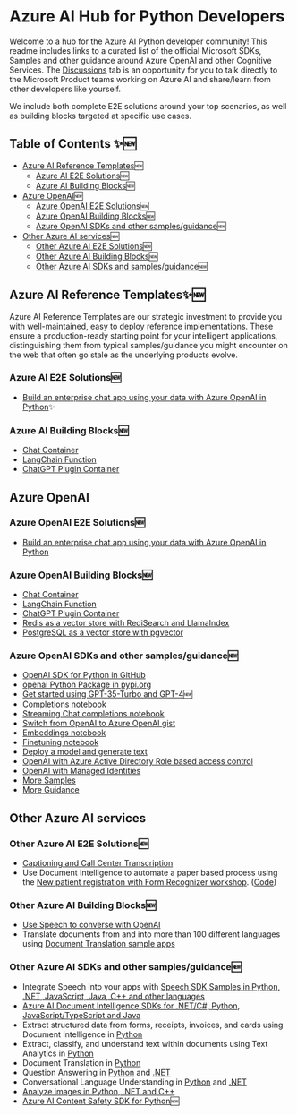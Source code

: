 # Azure AI Hub for Python Developers
Welcome to a hub for the Azure AI Python developer community! This readme includes links to a curated list of the official Microsoft SDKs, Samples and other guidance around Azure OpenAI and other Cognitive Services. The [Discussions](https://github.com/Azure-Samples/azure-ai/discussions) tab is an opportunity for you to talk directly to the Microsoft Product teams working on Azure AI and share/learn from other developers like yourself. 

We include both complete E2E solutions around your top scenarios, as well as building blocks targeted at specific use cases.  
## Table of Contents  ✨🆕

- [Azure AI Reference Templates](#azure-ai-reference-templates)🆕
   * [Azure AI E2E Solutions](#azure-ai-e2e-solutions)🆕
   * [Azure AI Building Blocks](#azure-ai-building-blocks)🆕
- [Azure OpenAI](#azure-openai)🆕
   * [Azure OpenAI E2E Solutions](#azure-openai-e2e-solutions)🆕
   * [Azure OpenAI Building Blocks](#azure-openai-building-blocks)🆕
   * [Azure OpenAI SDKs and other samples/guidance](#azure-openai-sdks-and-other-samplesguidance)🆕
- [Other Azure AI services](#other-azure-ai-services)🆕
   * [Other Azure AI E2E Solutions](#other-azure-ai-e2e-solutions)🆕
   * [Other Azure AI Building Blocks](#other-azure-ai-building-blocks)🆕
   * [Other Azure AI SDKs and samples/guidance](#other-azure-ai-sdks-and-other-samplesguidance)🆕

## Azure AI Reference Templates✨🆕
Azure AI Reference Templates are our strategic investment to provide you with well-maintained, easy to deploy reference implementations. These ensure a production-ready starting point for your intelligent applications, distinguishing them from typical samples/guidance you might encounter on the web that often go stale as the underlying products evolve. 
  ### Azure AI E2E Solutions🆕
  - [Build an enterprise chat app using your data with Azure OpenAI in Python](https://aka.ms/azai/py/chatwithdata)✨
  ### Azure AI Building Blocks🆕
  - [Chat Container](https://aka.ms/azai/chat)
  - [LangChain Function](https://aka.ms/azai/lc)
  - [ChatGPT Plugin Container](https://aka.ms/azai/plugin)

## Azure OpenAI
  ### Azure OpenAI E2E Solutions🆕
  - [Build an enterprise chat app using your data with Azure OpenAI in Python](https://aka.ms/azai/py/chatwithdata)

  ### Azure OpenAI Building Blocks🆕
  - [Chat Container](https://aka.ms/azai/chat)
  - [LangChain Function](https://aka.ms/azai/lc)
  - [ChatGPT Plugin Container](https://aka.ms/azai/plugin)
  - [Redis as a vector store with RediSearch and LlamaIndex](https://aka.ms/azai/redis)
  - [PostgreSQL as a vector store with pgvector](https://aka.ms/azai/postgres)

  ### Azure OpenAI SDKs and other samples/guidance🆕
  - [OpenAI SDK for Python in GitHub](https://github.com/openai/openai-python/blob/main/README.md)
  - [openai Python Package in pypi.org](https://pypi.org/project/openai/)
  - [Get started using GPT-35-Turbo and GPT-4](https://learn.microsoft.com/en-us/azure/ai-services/openai/chatgpt-quickstart?pivots=programming-language-python&tabs=command-line)🆕
  - [Completions notebook](https://github.com/openai/openai-cookbook/blob/main/examples/azure/completions.ipynb)
  - [Streaming Chat completions notebook](https://github.com/openai/openai-cookbook/blob/main/examples/azure/chat.ipynb)
  - [Switch from OpenAI to Azure OpenAI gist](https://aka.ms/azai/oai-to-aoai)
  - [Embeddings notebook](https://github.com/openai/openai-cookbook/blob/main/examples/azure/embeddings.ipynb)
  - [Finetuning notebook](https://github.com/openai/openai-cookbook/blob/main/examples/azure/finetuning.ipynb)
  - [Deploy a model and generate text](https://learn.microsoft.com/en-us/azure/cognitive-services/openai/quickstart?pivots=programming-language-python)
  - [OpenAI with Azure Active Directory Role based access control](https://learn.microsoft.com/en-us/azure/cognitive-services/authentication?tabs=powershell#authenticate-with-azure-active-directory)
  - [OpenAI with Managed Identities](https://learn.microsoft.com/en-us/azure/cognitive-services/openai/how-to/managed-identity)
  - [More Samples](https://github.com/Azure-Samples/openai/blob/main/README.md) 
  - [More Guidance](https://learn.microsoft.com/en-us/azure/cognitive-services/openai/)

## Other Azure AI services
  ### Other Azure AI E2E Solutions🆕
  - [Captioning and Call Center Transcription](https://github.com/Azure-Samples/cognitive-services-speech-sdk/tree/master/scenarios)
  - Use Document Intelligence to automate a paper based process using the [New patient registration with Form Recognizer workshop](https://newpatiente2e.github.io/docs/). ([Code](https://github.com/newpatiente2e/Contoso-New-Patient-App)) 

  ### Other Azure AI Building Blocks🆕
  - [Use Speech to converse with OpenAI](https://learn.microsoft.com/en-us/azure/cognitive-services/speech-service/openai-speech?tabs=windows)
  - Translate documents from and into more than 100 different languages using [Document Translation sample apps](https://github.com/MicrosoftTranslator/DocumentTranslation) 

  ### Other Azure AI SDKs and other samples/guidance🆕
  - Integrate Speech into your apps with [Speech SDK Samples in Python, .NET, JavaScript, Java, C++ and other languages](https://learn.microsoft.com/en-us/samples/azure-samples/cognitive-services-speech-sdk/sample-repository-for-the-microsoft-cognitive-services-speech-sdk/)
  - [Azure AI Document Intelligence SDKs for .NET/C#, Python, JavaScript/TypeScript and Java](https://learn.microsoft.com/en-us/azure/applied-ai-services/form-recognizer/sdk-preview?view=form-recog-3.0.0&tabs=python)
  - Extract structured data from forms, receipts, invoices, and cards using Document Intelligence in [Python](https://github.com/Azure/azure-sdk-for-python/blob/main/sdk/formrecognizer/azure-ai-formrecognizer/samples/README.md#samples-for-azure-form-recognizer-client-library-for-python) 
  - Extract, classify, and understand text within documents using Text Analytics in [Python](https://learn.microsoft.com/en-us/samples/azure/azure-sdk-for-python/textanalytics-samples/)
  - Document Translation in [Python](https://learn.microsoft.com/en-us/samples/azure/azure-sdk-for-python/documenttranslation-samples/)
  - Question Answering in [Python](https://learn.microsoft.com/en-us/samples/azure/azure-sdk-for-python/languagequestionanswering-samples/) and [.NET](https://learn.microsoft.com/en-us/samples/azure/azure-sdk-for-net/azureailanguagequestionanswering-samples/)
  - Conversational Language Understanding in [Python](https://learn.microsoft.com/en-us/samples/azure/azure-sdk-for-python/conversationslanguageunderstanding-samples/) and [.NET](https://learn.microsoft.com/en-us/samples/azure/azure-sdk-for-net/azureailanguageconversations-samples/)
  - [Analyze images in Python, .NET and C++](https://learn.microsoft.com/en-us/samples/azure-samples/azure-ai-vision-sdk/azure-ai-vision-sdk-preview-samples/)
  - [Azure AI Content Safety SDK for Python](https://github.com/Azure/azure-sdk-for-python/tree/main/sdk/contentsafety/azure-ai-contentsafety)🆕
